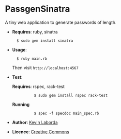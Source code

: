 PassgenSinatra
=======

A tiny web application to generate <x> passwords of <y> length.

- **Requires**: ruby, sinatra 

        $ sudo gem install sinatra

- **Usage**:

        $ ruby main.rb

    Then visit `http://localhost:4567`

- **Test**:
			
	**Requires**: rspec, rack-test
			
				$ sudo gem install rspec rack-test

	**Running**
			
				$ spec -f specdoc main_spec.rb

- **Author**: [Kevin Laborda](http://www.darkrevival.com)
- **Licence**: [Creative Commons](http://creativecommons.org/licenses/by/3.0/us/)
